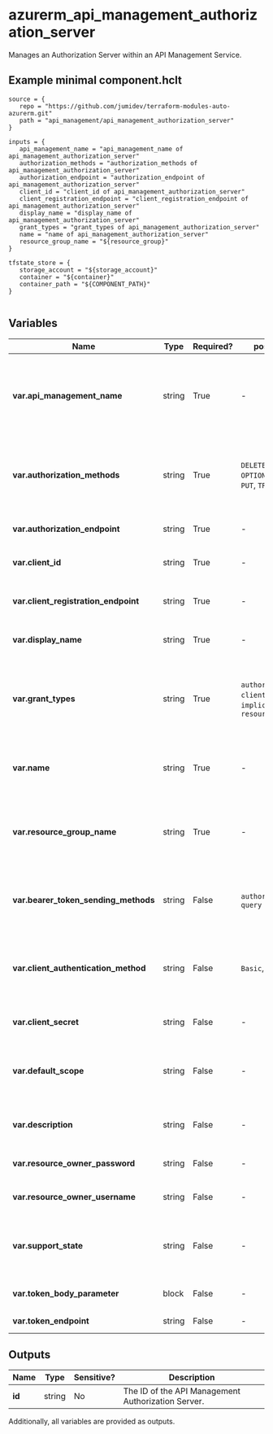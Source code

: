 # azurerm_api_management_authorization_server

Manages an Authorization Server within an API Management Service.

## Example minimal component.hclt

```hcl
source = {
   repo = "https://github.com/jumidev/terraform-modules-auto-azurerm.git" 
   path = "api_management/api_management_authorization_server" 
}

inputs = {
   api_management_name = "api_management_name of api_management_authorization_server" 
   authorization_methods = "authorization_methods of api_management_authorization_server" 
   authorization_endpoint = "authorization_endpoint of api_management_authorization_server" 
   client_id = "client_id of api_management_authorization_server" 
   client_registration_endpoint = "client_registration_endpoint of api_management_authorization_server" 
   display_name = "display_name of api_management_authorization_server" 
   grant_types = "grant_types of api_management_authorization_server" 
   name = "name of api_management_authorization_server" 
   resource_group_name = "${resource_group}" 
}

tfstate_store = {
   storage_account = "${storage_account}" 
   container = "${container}" 
   container_path = "${COMPONENT_PATH}" 
}


```

## Variables

| Name | Type | Required? |  possible values |  Description |
| ---- | ---- | --------- |  ----------- | ----------- |
| **var.api_management_name** | string | True | -  |  The name of the API Management Service in which this Authorization Server should be created. Changing this forces a new resource to be created. | 
| **var.authorization_methods** | string | True | `DELETE`, `GET`, `HEAD`, `OPTIONS`, `PATCH`, `POST`, `PUT`, `TRACE`  |  The HTTP Verbs supported by the Authorization Endpoint. Possible values are `DELETE`, `GET`, `HEAD`, `OPTIONS`, `PATCH`, `POST`, `PUT` and `TRACE`. | 
| **var.authorization_endpoint** | string | True | -  |  The OAUTH Authorization Endpoint. | 
| **var.client_id** | string | True | -  |  The Client/App ID registered with this Authorization Server. | 
| **var.client_registration_endpoint** | string | True | -  |  The URI of page where Client/App Registration is performed for this Authorization Server. | 
| **var.display_name** | string | True | -  |  The user-friendly name of this Authorization Server. | 
| **var.grant_types** | string | True | `authorizationCode`, `clientCredentials`, `implicit`, `resourceOwnerPassword`  |  Form of Authorization Grants required when requesting an Access Token. Possible values are `authorizationCode`, `clientCredentials`, `implicit` and `resourceOwnerPassword`. | 
| **var.name** | string | True | -  |  The name of this Authorization Server. Changing this forces a new resource to be created. | 
| **var.resource_group_name** | string | True | -  |  The name of the Resource Group in which the API Management Service exists. Changing this forces a new resource to be created. | 
| **var.bearer_token_sending_methods** | string | False | `authorizationHeader`, `query`  |  The mechanism by which Access Tokens are passed to the API. Possible values are `authorizationHeader` and `query`. | 
| **var.client_authentication_method** | string | False | `Basic`, `Body`  |  The Authentication Methods supported by the Token endpoint of this Authorization Server.. Possible values are `Basic` and `Body`. | 
| **var.client_secret** | string | False | -  |  The Client/App Secret registered with this Authorization Server. | 
| **var.default_scope** | string | False | -  |  The Default Scope used when requesting an Access Token, specified as a string containing space-delimited values. | 
| **var.description** | string | False | -  |  A description of the Authorization Server, which may contain HTML formatting tags. | 
| **var.resource_owner_password** | string | False | -  |  The password associated with the Resource Owner. | 
| **var.resource_owner_username** | string | False | -  |  The username associated with the Resource Owner. | 
| **var.support_state** | string | False | -  |  Does this Authorization Server support State? If this is set to `true` the client may use the state parameter to raise protocol security. | 
| **var.token_body_parameter** | block | False | -  |  A `token_body_parameter` block. | 
| **var.token_endpoint** | string | False | -  |  The OAUTH Token Endpoint. | 



## Outputs

| Name | Type | Sensitive? | Description |
| ---- | ---- | --------- | --------- |
| **id** | string | No  | The ID of the API Management Authorization Server. | 

Additionally, all variables are provided as outputs.

